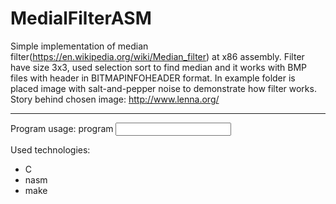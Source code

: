 # MedialFilterASM
Simple implementation of median filter(https://en.wikipedia.org/wiki/Median_filter) at x86 assembly. Filter have size 3x3, used selection sort to find median and it works with BMP files with header in BITMAPINFOHEADER format. In example folder is placed image with salt-and-pepper noise to demonstrate how filter works. Story behind chosen image: http://www.lenna.org/ 

---
Program usage:
program <input file path> <output file path>

Used technologies:
- C
- nasm
- make
